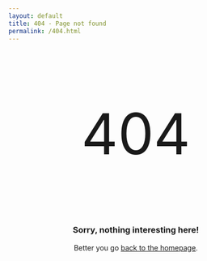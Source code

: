 ```yaml
---
layout: default
title: 404 - Page not found
permalink: /404.html
---
```


<div align="center">
<p style="font-size:800%">404</p>
<p>

<!-- Oh oh oh! You've found a sad face! -->
<!-- <h2>&#9785;</h2> -->

<h3>Sorry, nothing interesting here!</h3>

Better you go <a href="{{ site.baseurl }}/">back to the homepage</a>.

</p>
</div>

